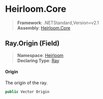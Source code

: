 # Heirloom.Core

> **Framework**: .NETStandard,Version=v2.1  
> **Assembly**: [Heirloom.Core][0]

## Ray.Origin (Field)

> **Namespace**: [Heirloom][0]  
> **Declaring Type**: [Ray][1]

#### Origin

The origin of the ray.

```cs
public Vector Origin
```

[0]: ../../../Heirloom.Core.md
[1]: ../Ray.md
